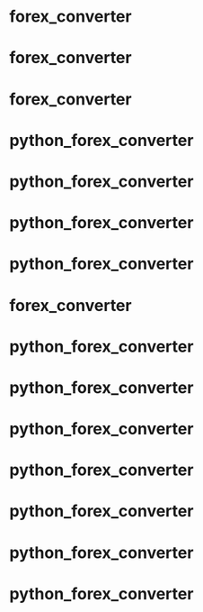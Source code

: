 # forex_converter
# forex_converter
# forex_converter
# python_forex_converter
# python_forex_converter
# python_forex_converter
# python_forex_converter
# forex_converter
# python_forex_converter
# python_forex_converter
# python_forex_converter
# python_forex_converter
# python_forex_converter
# python_forex_converter
# python_forex_converter
